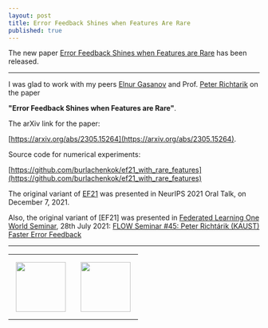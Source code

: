 ```yaml
---
layout: post
title: Error Feedback Shines when Features Are Rare
published: true
---
```


The new paper [Error Feedback Shines when Features are Rare](https://arxiv.org/abs/2305.15264) has been released.

---

I was glad to work with my peers [Elnur Gasanov](https://elnurgasanov.com/) and Prof. [Peter Richtarik](https://richtarik.org/) on the paper 

**"Error Feedback Shines when Features are Rare"**.

The arXiv link for the paper: 

[https://arxiv.org/abs/2305.15264](https://arxiv.org/abs/2305.15264). 

Source code for numerical experiments: 

[https://github.com/burlachenkok/ef21_with_rare_features](https://github.com/burlachenkok/ef21_with_rare_features)

The original variant of [EF21](https://arxiv.org/abs/2106.05203) was presented in NeurIPS 2021 Oral Talk, on December 7, 2021.

Also, the original variant of [EF21] was presented in [Federated Learning One World Seminar](https://sites.google.com/view/one-world-seminar-series-flow/home?authuser=0), 28th July 2021: [FLOW Seminar #45: Peter Richtárik (KAUST) Faster Error Feedback](https://www.youtube.com/watch?v=rjWze5rcSUM&t=3367s&ab_channel=FederatedLearningOneWorldSeminar)

---

<table style="text-align:center;">
<tr>
<td style="padding:15px;text-align:center;vertical-align:middle;"> <img height="100px" src="https://burlachenkok.github.io/materials/KAUST-logo.png"/> </td> 
<td style="padding:15px;text-align:center;vertical-align:middle;"> <img height="100px" src="https://burlachenkok.github.io/materials/SDAIA-Logo-2.png"/> </td> 
</tr>
</table>
